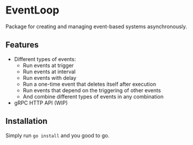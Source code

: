 # EventLoop

Package for creating and managing event-based systems asynchronously.

## Features

- Different types of events:
    - Run events at trigger
    - Run events at interval
    - Run events with delay
    - Run a one-time event that deletes itself after execution
    - Run events that depend on the triggering of other events
    - And combine different types of events in any combination
- gRPC HTTP API (WIP)

## Installation

Simply run `go install` and you good to go. 